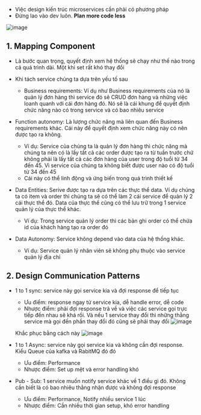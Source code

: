- Việc design kiến trúc microservices cần phải có phương pháp
- Đừng lao vào dev luôn. **Plan more code less**

![image](https://user-images.githubusercontent.com/45547213/116664427-a90ec880-a9c2-11eb-8494-9f786fd65905.png)

## 1. Mapping Component
- Là bước quan trọng, quyết định xem hệ thống sẽ chạy như thế nào trong cả quá trình dài. Một khi set rất khó thay đổi

- Khi tách service chúng ta dựa trên yếu tố sau 
    + Business requirements: Ví dụ như Business requirements của nó là quản lý đơn hàng thì service đó sẽ CRUD đơn hàng và những việc loanh quanh với cái đơn hàng đó. Nó sẽ là cái khung để quyết định chức năng nào có trong service và có bao nhiêu service

- Function autonomy: Là lượng chức năng mà liên quan đến Business requirements khác. Cái này để quyết định xem chức năng này có nên được tạo ra không.
    + Ví dụ: Service của chúng ta là quản lý đơn hàng thì chức năng mà chúng ta nên có là lấy tất cả các order được tạo ra từ tuần trước chứ không phải là lấy tất cả các đơn hàng của user trong độ tuổi từ 34 đến 45. Vì service của chúng ta không biết được user nào có độ tuổi từ 34 đến 45
    + Cái này có thể linh động và ứng biến trong quá trình thiết kế

- Data Entities: Serive được tạo ra dựa trên các thực thể data. Ví dụ chúng ta có item và order thì chúng ta sẽ có thể làm 2 cái service để quản lý 2 cái thực thể đó. Data của thực thể cũng có thể lưu trữ trong 1 service quản lý của thực thể khác.
    + Ví dụ: Trong service quản lý order thì các bản ghi order có thể chứa id của khách hàng tạo ra order đó

- Data Autonomy: Service không depend vào data của hệ thống khác. 
    + Ví dụ: Service quản lý nhân viên sẽ không phụ thuộc vào service quản lý địa chỉ


## 2. Design Communication Patterns
- 1 to 1 sync: service này gọi service kia và đợi response để tiếp tục 
    + Ưu điểm: response ngay từ service kia, dễ handle error, dễ code
    + Nhược điểm: phải đợi response trả về và việc các service gọi trực tiếp đến nhau sẽ khá rối. Và nếu 1 service thay đổi thì những thằng service mà gọi đến phần thay đổi đó cũng sẽ phải thay đổi
    ![image](https://user-images.githubusercontent.com/45547213/116689323-26960100-a9e2-11eb-9e81-a419c953fdfd.png)
    
    Khắc phục bằng cách này 
    ![image](https://user-images.githubusercontent.com/45547213/116689628-89879800-a9e2-11eb-9ffd-48972a8012fa.png)

- 1 to 1 Async: service này gọi service kia và không cần đợi response. Kiểu Queue của kafka và RabitMQ đó đó
    + Ưu điểm: Performance
    + Nhược điểm: Set up mệt và error handling khó

- Pub - Sub: 1 service muốn notify service khác về 1 điều gì đó. Không cần biết là có bao nhiêu thằng nhận được và không đợi response
    + Ưu điểm: Performance, Notify nhiều service 1 lúc
    + Nhược điểm: Cần nhiều thời gian setup, khó error handling

